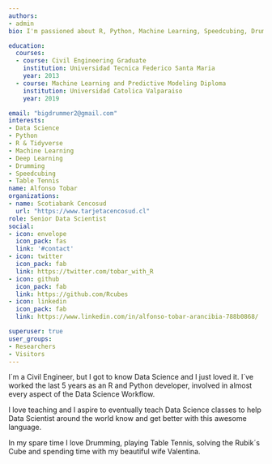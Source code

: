 ```yaml
---
authors:
- admin
bio: I'm passioned about R, Python, Machine Learning, Speedcubing, Drumming and Table Tennis.

education:
  courses:
  - course: Civil Engineering Graduate
    institution: Universidad Tecnica Federico Santa Maria
    year: 2013
  - course: Machine Learning and Predictive Modeling Diploma
    institution: Universidad Catolica Valparaiso
    year: 2019

email: "bigdrummer2@gmail.com"
interests:
- Data Science
- Python
- R & Tidyverse
- Machine Learning
- Deep Learning
- Drumming
- Speedcubing
- Table Tennis
name: Alfonso Tobar
organizations:
- name: Scotiabank Cencosud
  url: "https://www.tarjetacencosud.cl"
role: Senior Data Scientist
social:
- icon: envelope
  icon_pack: fas
  link: '#contact'
- icon: twitter
  icon_pack: fab
  link: https://twitter.com/tobar_with_R
- icon: github
  icon_pack: fab
  link: https://github.com/Rcubes
- icon: linkedin
  icon_pack: fab
  link: https://www.linkedin.com/in/alfonso-tobar-arancibia-788b0868/

superuser: true
user_groups:
- Researchers
- Visitors
---
```


I´m a Civil Engineer, but I got to know Data Science and I just loved it. I´ve worked the last 5 years as an R and Python developer, involved in almost every aspect of the Data Science Workflow.

I love teaching and I aspire to eventually teach Data Science classes to help Data Scientist around the world know and get better with this awesome language.

In my spare time I love Drumming, playing Table Tennis, solving the Rubik´s Cube and spending time with my beautiful wife Valentina.


